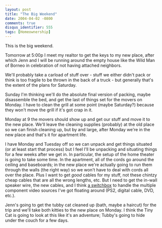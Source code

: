```yaml
---
layout: post
title: "The Big Weekend"
date: 2004-04-02 -0800
comments: true
disqus_identifier: 555
tags: [Homeownership]
---
```

This is the big weekend.
 
 Tomorrow at 5:00p I meet my realtor to get the keys to my new place,
after which Jenn and I will be running around the empty house like the
Wild Man of Borneo in celebration of not having attached neighbors.
 
 We'll probably take a carload of stuff over - stuff we either didn't
pack or think is too fragile to be thrown in the back of a truck - but
generally that's the extent of the plans for Saturday.
 
 Sunday I'm thinking we'll do the absolute final version of packing,
maybe disassemble the bed, and get the last of things set for the movers
on Monday. I have to clean the grill at some point (maybe Saturday?)
because they won't move the grill if it's got crap in it.
 
 Monday at 9 the movers should show up and get our stuff and move it to
the new place. We'll leave the cleaning supplies (probably) at the old
place so we can finish cleaning up, but by and large, after Monday we're
in the new place and that's it for apartment life.
 
 I have Monday and Tuesday off so we can unpack and get things situated
(or at least start that process) but I feel I'll be unpacking and
situating things for a few weeks after we get in. In particular, the
setup of the home theater is going to take some time. In the apartment,
all of the cords go around the ceiling and baseboards; in the new place
we're actually going to run them through the walls (the right way) so we
won't have to deal with cords all over the place. Plus I want to get
*good* cables for my stuff, not these chintzy cheap cables that are all
the wrong lengths, etc. But I need to get the in-wall speaker wire, the
new cables, and I think [a
switchbox](/archive/2004/02/10/component-video-selector.aspx) to handle
the multiple component video sources I've got floating around (PS2,
digital cable, DVD, etc.).
 
 Jenn's going to get the tubby cat cleaned up (bath, maybe a haircut)
for the trip and we'll take both kitties to the new place on Monday. I
think the Tiny Cat is going to look at this like it's an adventure;
Tubby's going to hide under the couch for a few days.
